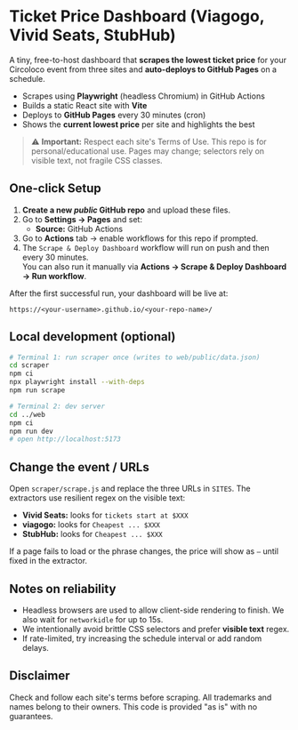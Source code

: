 # Ticket Price Dashboard (Viagogo, Vivid Seats, StubHub)

A tiny, free-to-host dashboard that **scrapes the lowest ticket price** for your Circoloco event from three sites and **auto-deploys to GitHub Pages** on a schedule.

- Scrapes using **Playwright** (headless Chromium) in GitHub Actions
- Builds a static React site with **Vite**
- Deploys to **GitHub Pages** every 30 minutes (cron)
- Shows the **current lowest price** per site and highlights the best

> ⚠️ **Important:** Respect each site's Terms of Use. This repo is for personal/educational use. Pages may change; selectors rely on visible text, not fragile CSS classes.

## One-click Setup

1. **Create a new _public_ GitHub repo** and upload these files.
2. Go to **Settings → Pages** and set:
   - **Source:** GitHub Actions
3. Go to **Actions** tab → enable workflows for this repo if prompted.
4. The `Scrape & Deploy Dashboard` workflow will run on push and then every 30 minutes.  
   You can also run it manually via **Actions → Scrape & Deploy Dashboard → Run workflow**.

After the first successful run, your dashboard will be live at:
```
https://<your-username>.github.io/<your-repo-name>/
```

## Local development (optional)

```bash
# Terminal 1: run scraper once (writes to web/public/data.json)
cd scraper
npm ci
npx playwright install --with-deps
npm run scrape

# Terminal 2: dev server
cd ../web
npm ci
npm run dev
# open http://localhost:5173
```

## Change the event / URLs

Open `scraper/scrape.js` and replace the three URLs in `SITES`. The extractors use resilient
regex on the visible text:
- **Vivid Seats:** looks for `tickets start at $XXX`
- **viagogo:** looks for `Cheapest ... $XXX`
- **StubHub:** looks for `Cheapest ... $XXX`

If a page fails to load or the phrase changes, the price will show as `—` until fixed in the extractor.

## Notes on reliability

- Headless browsers are used to allow client-side rendering to finish. We also wait for `networkidle` for up to 15s.
- We intentionally avoid brittle CSS selectors and prefer **visible text** regex.  
- If rate-limited, try increasing the schedule interval or add random delays.

## Disclaimer

Check and follow each site's terms before scraping. All trademarks and names belong to their owners.
This code is provided "as is" with no guarantees.
